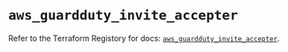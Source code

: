 # `aws_guardduty_invite_accepter`

Refer to the Terraform Registory for docs: [`aws_guardduty_invite_accepter`](https://registry.terraform.io/providers/hashicorp/aws/5.13.1/docs/resources/guardduty_invite_accepter).
